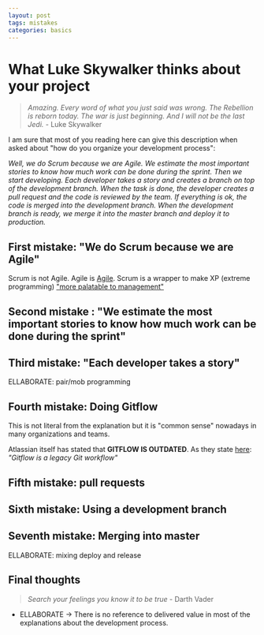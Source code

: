 ```yaml
---
layout: post
tags: mistakes
categories: basics
---
```


# What Luke Skywalker thinks about your project

> *Amazing. Every word of what you just said was wrong. The Rebellion is reborn today. The war is just beginning. And I will not be the last Jedi.* - Luke Skywalker

I am sure that most of you reading here can give this description when asked about "how do you organize your development process":

*Well, we do Scrum because we are Agile. We estimate the most important stories to know how much work can be done during the sprint. Then we start developing. Each developer takes a story and creates a branch on top of the development branch. When the task is done, the developer creates a pull request and the code is reviewed by the team. If everything is ok, the code is merged into the development branch. When the development branch is ready, we merge it into the master branch and deploy it to production.*

## First mistake: "We do Scrum because we are Agile"

Scrum is not Agile. Agile is [Agile](https://agilemanifesto.org/). Scrum is a wrapper to make XP (extreme programming) ["more palatable to management"](https://beny23.github.io/posts/my_take_on_engineering_room_9/)

## Second mistake : "We estimate the most important stories to know how much work can be done during the sprint"

## Third mistake: "Each developer takes a story"

ELLABORATE: pair/mob programming

## Fourth mistake: Doing Gitflow

This is not literal from the explanation but it is "common sense" nowadays in many organizations and teams.

Atlassian itself has stated that **GITFLOW IS OUTDATED**. As they state [here](https://www.atlassian.com/git/tutorials/comparing-workflows/gitflow-workflow): *"Gitflow is a legacy Git workflow"*

## Fifth mistake: pull requests

## Sixth mistake: Using a development branch

## Seventh mistake: Merging into master

ELLABORATE: mixing deploy and release

## Final thoughts

> *Search your feelings you know it to be true* - Darth Vader

- ELLABORATE -> There is no reference to delivered value in most of the explanations about the development process.
